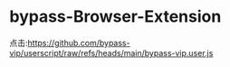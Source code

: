 # bypass-Browser-Extension
点击:https://github.com/bypass-vip/userscript/raw/refs/heads/main/bypass-vip.user.js
